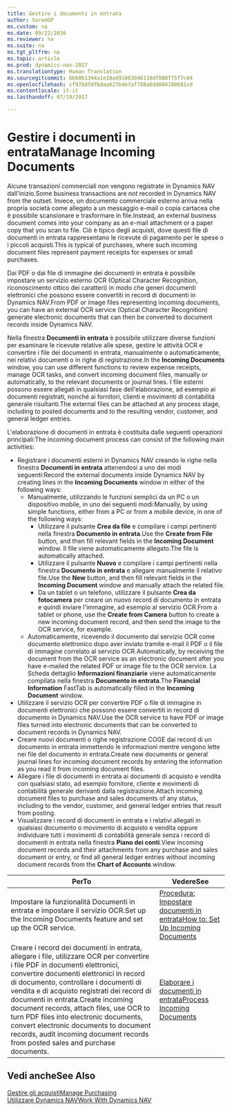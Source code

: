 ```yaml
---
title: Gestire i documenti in entrata
author: SorenGP
ms.custom: na
ms.date: 09/22/2016
ms.reviewer: na
ms.suite: na
ms.tgt_pltfrm: na
ms.topic: article
ms.prod: dynamics-nav-2017
ms.translationtype: Human Translation
ms.sourcegitcommit: 6b60b1344a1e18ad91863046110df880f75f7c04
ms.openlocfilehash: cf978dfdfbdaa627bdefaf788a6dd804100681cd
ms.contentlocale: it-it
ms.lasthandoff: 07/19/2017

---
```


# <a name="manage-incoming-documents"></a><span data-ttu-id="3baac-102">Gestire i documenti in entrata</span><span class="sxs-lookup"><span data-stu-id="3baac-102">Manage Incoming Documents</span></span>
<span data-ttu-id="3baac-103">Alcune transazioni commerciali non vengono registrate in Dynamics NAV dall'inizio.</span><span class="sxs-lookup"><span data-stu-id="3baac-103">Some business transactions are not recorded in Dynamics NAV from the outset.</span></span> <span data-ttu-id="3baac-104">Invece, un documento commerciale esterno arriva nella propria società come allegato a un messaggio e-mail o copia cartacea che è possibile scansionare e trasformare in file.</span><span class="sxs-lookup"><span data-stu-id="3baac-104">Instead, an external business document comes into your company as an e-mail attachment or a paper copy that you scan to file.</span></span> <span data-ttu-id="3baac-105">Ciò è tipico degli acquisti, dove questi file di documenti in entrata rappresentano le ricevute di pagamento per le spese o i piccoli acquisti.</span><span class="sxs-lookup"><span data-stu-id="3baac-105">This is typical of purchases, where such incoming document files represent payment receipts for expenses or small purchases.</span></span>

<span data-ttu-id="3baac-106">Dai PDF o dai file di immagine dei documenti in entrata è possibile impostare un servizio esterno OCR (Optical Character Recognition, riconoscimento ottico dei caratteri) in modo che generi documenti elettronici che possono essere convertiti in record di documenti in Dynamics NAV.</span><span class="sxs-lookup"><span data-stu-id="3baac-106">From PDF or image files representing incoming documents, you can have an external OCR service (Optical Character Recognition) generate electronic documents that can then be converted to document records inside Dynamics NAV.</span></span>

<span data-ttu-id="3baac-107">Nella finestra **Documenti in entrata** è possibile utilizzare diverse funzioni per esaminare le ricevute relative alle spese, gestire le attività OCR e convertire i file dei documenti in entrata, manualmente o automaticamente, nei relativi documenti o in righe di registrazione.</span><span class="sxs-lookup"><span data-stu-id="3baac-107">In the **Incoming Documents** window, you can use different functions to review expense receipts, manage OCR tasks, and convert incoming document files, manually or automatically, to the relevant documents or journal lines.</span></span> <span data-ttu-id="3baac-108">I file esterni possono essere allegati in qualsiasi fase dell'elaborazione, ad esempio ai documenti registrati, nonché ai fornitori, clienti e movimenti di contabilità generale risultanti.</span><span class="sxs-lookup"><span data-stu-id="3baac-108">The external files can be attached at any process stage, including to posted documents and to the resulting vendor, customer, and general ledger entries.</span></span>

<span data-ttu-id="3baac-109">L'elaborazione di documenti in entrata è costituita dalle seguenti operazioni principali:</span><span class="sxs-lookup"><span data-stu-id="3baac-109">The incoming document process can consist of the following main activities:</span></span>

* <span data-ttu-id="3baac-110">Registrare i documenti esterni in Dynamics NAV creando le righe nella finestra **Documenti in entrata** attenendosi a uno dei modi seguenti:</span><span class="sxs-lookup"><span data-stu-id="3baac-110">Record the external documents inside Dynamics NAV by creating lines in the **Incoming Documents** window in either of the following ways:</span></span>
    * <span data-ttu-id="3baac-111">Manualmente, utilizzando le funzioni semplici da un PC o un dispositivo mobile, in uno dei seguenti modi:</span><span class="sxs-lookup"><span data-stu-id="3baac-111">Manually, by using simple functions, either from a PC or from a mobile device, in one of the following ways:</span></span>
        * <span data-ttu-id="3baac-112">Utilizzare il pulsante **Crea da file** e compilare i campi pertinenti nella finestra **Documento in entrata**.</span><span class="sxs-lookup"><span data-stu-id="3baac-112">Use the **Create from File** button, and then fill relevant fields in the **Incoming Document** window.</span></span> <span data-ttu-id="3baac-113">Il file viene automaticamente allegato.</span><span class="sxs-lookup"><span data-stu-id="3baac-113">The file is automatically attached.</span></span>  
        * <span data-ttu-id="3baac-114">Utilizzare il pulsante **Nuovo** e compilare i campi pertinenti nella finestra **Documento in entrata** e allegare manualmente il relativo file.</span><span class="sxs-lookup"><span data-stu-id="3baac-114">Use the **New** button, and then fill relevant fields in the **Incoming Document** window and manually attach the related file.</span></span>
        * <span data-ttu-id="3baac-115">Da un tablet o un telefono, utilizzare il pulsante **Crea da fotocamera** per creare un nuovo record di documento in entrata e quindi inviare l'immagine, ad esempio al servizio OCR.</span><span class="sxs-lookup"><span data-stu-id="3baac-115">From a tablet or phone, use the **Create from Camera** button to create a new incoming document record, and then send the image to the OCR service, for example.</span></span>
    * <span data-ttu-id="3baac-116">Automaticamente, ricevendo il documento dal servizio OCR come documento elettronico dopo aver inviato tramite e-mail il PDF o il file di immagine correlato al servizio OCR.</span><span class="sxs-lookup"><span data-stu-id="3baac-116">Automatically, by receiving the document from the OCR service as an electronic document after you have e-mailed the related PDF or image file to the OCR service.</span></span> <span data-ttu-id="3baac-117">La Scheda dettaglio **Informazioni finanziarie** viene automaticamente compilata nella finestra **Documento in entrata**.</span><span class="sxs-lookup"><span data-stu-id="3baac-117">The **Financial Information** FastTab is automatically filled in the **Incoming Document** window.</span></span>
* <span data-ttu-id="3baac-118">Utilizzare il servizio OCR per convertire PDF o file di immagine in documenti elettronici che possono essere convertiti in record di documento in Dynamics NAV.</span><span class="sxs-lookup"><span data-stu-id="3baac-118">Use the OCR service to have PDF or image files turned into electronic documents that can be converted to document records in Dynamics NAV.</span></span>
* <span data-ttu-id="3baac-119">Creare nuovi documenti o righe registrazione COGE dai record di un documento in entrata immettendo le informazioni mentre vengono lette nei file del documento in entrata.</span><span class="sxs-lookup"><span data-stu-id="3baac-119">Create new documents or general journal lines for incoming document records by entering the information as you read it from incoming document files.</span></span>
* <span data-ttu-id="3baac-120">Allegare i file di documenti in entrata ai documenti di acquisto e vendita con qualsiasi stato, ad esempio fornitore, cliente e movimenti di contabilità generale derivanti dalla registrazione.</span><span class="sxs-lookup"><span data-stu-id="3baac-120">Attach incoming document files to purchase and sales documents of any status, including to the vendor, customer, and general ledger entries that result from posting.</span></span>
* <span data-ttu-id="3baac-121">Visualizzare i record di documenti in entrata e i relativi allegati in qualsiasi documento o movimento di acquisto e vendita oppure individuare tutti i movimenti di contabilità generale senza i record di documenti in entrata nella finestra **Piano dei conti**.</span><span class="sxs-lookup"><span data-stu-id="3baac-121">View incoming document records and their attachments from any purchase and sales document or entry, or find all general ledger entries without incoming document records from the **Chart of Accounts** window.</span></span>


|<span data-ttu-id="3baac-122">Per</span><span class="sxs-lookup"><span data-stu-id="3baac-122">To</span></span> |<span data-ttu-id="3baac-123">Vedere</span><span class="sxs-lookup"><span data-stu-id="3baac-123">See</span></span> |
|---|----|
|<span data-ttu-id="3baac-124">Impostare la funzionalità Documenti in entrata e impostare il servizio OCR.</span><span class="sxs-lookup"><span data-stu-id="3baac-124">Set up the Incoming Documents feature and set up the OCR service.</span></span>|[<span data-ttu-id="3baac-125">Procedura: Impostare documenti in entrata</span><span class="sxs-lookup"><span data-stu-id="3baac-125">How to: Set Up Incoming Documents</span></span>](across-how-setup-income-documents.md)|
|<span data-ttu-id="3baac-126">Creare i record dei documenti in entrata, allegare i file, utilizzare OCR per convertire i file PDF in documenti elettronici, convertire documenti elettronici in record di documento, controllare i documenti di vendita e di acquisto registrati dei record di documenti in entrata.</span><span class="sxs-lookup"><span data-stu-id="3baac-126">Create incoming document records, attach files, use OCR to turn PDF files into electronic documents, convert electronic documents to document records, audit incoming document records from posted sales and purchase documents.</span></span>|[<span data-ttu-id="3baac-127">Elaborare i documenti in entrata</span><span class="sxs-lookup"><span data-stu-id="3baac-127">Process Incoming Documents</span></span>](across-process-income-documents.md)|

## <a name="see-also"></a><span data-ttu-id="3baac-128">Vedi anche</span><span class="sxs-lookup"><span data-stu-id="3baac-128">See Also</span></span>  
[<span data-ttu-id="3baac-129">Gestire gli acquisti</span><span class="sxs-lookup"><span data-stu-id="3baac-129">Manage Purchasing</span></span>](purchasing-manage-purchasing.md)  
[<span data-ttu-id="3baac-130">Utilizzare Dynamics NAV</span><span class="sxs-lookup"><span data-stu-id="3baac-130">Work With Dynamics NAV</span></span>](ui-work-product.md)

